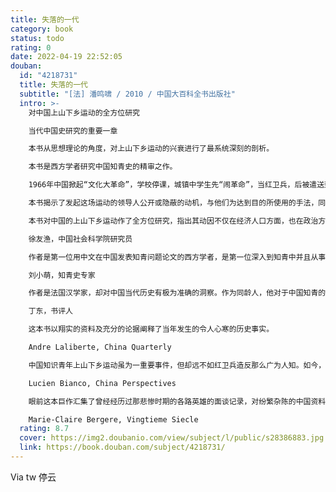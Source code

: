```yaml
---
title: 失落的一代
category: book
status: todo
rating: 0
date: 2022-04-19 22:52:05
douban:
  id: "4218731"
  title: 失落的一代
  subtitle: "[法] 潘鸣啸 / 2010 / 中国大百科全书出版社"
  intro: >-
    对中国上山下乡运动的全方位研究

    当代中国史研究的重要一章

    本书从思想理论的角度，对上山下乡运动的兴衰进行了最系统深刻的剖析。

    本书是西方学者研究中国知青史的精审之作。

    1966年中国掀起“文化大革命”，学校停课，城镇中学生先“闹革命”，当红卫兵，后被遣送到农村去。据统计，1968至1980年间的下乡人数，大约有一千七百万。这场有组织的大规模人口迁移，是一场彻底的政治运动，名为“上山下乡运动”，在世界或在中国来看，都是史无前例的。这场运动对整整这一代城镇青年产生了深远的影响。不仅打乱了他们的生活秩序，使他们失去了受教育的机会，而且影响他们的家庭，以及整个城市社会，甚至农村社会。这整一代人可以被称作“失落的一代”。

    本书揭示了发起这场运动的领导人公开或隐蔽的动机，与他们为达到目的所使用的手法，同时分析了他们的这些决定在整个社会上所引致的后果。本书也探讨了下乡运动进行了二十多年（包括“文化大革命”前小规模的运动），为何会在1980年突然寿终正寝，并且研究了这场运动在中国社会、政治及经济上留下了什么印记，以及它在中国当代历史上应该占一个什么位置。

    本书对中国的上山下乡运动作了全方位研究，指出其动因不仅在经济人口方面，也在政治方面，论述之广泛，分析之深入，构成了当代中国史研究重要的一章。

    徐友渔，中国社会科学院研究员

    作者是第一位用中文在中国发表知青问题论文的西方学者，是第一位深入到知青中并且从事知青研究的西方学者，同时还是唯一一位几十年如一日始终以研究知青问题为己任的西方学者。

    刘小萌，知青史专家

    作者是法国汉学家，却对中国当代历史有极为准确的洞察。作为同龄人，他对于中国知青的命运既有深切的同情理解，又有立足国际视角的冷静分析。我也是当年的知青，对此书颇为认同和喜爱。

    丁东，书评人

    这本书以翔实的资料及充分的论据阐释了当年发生的令人心寒的历史事实。

    Andre Laliberte, China Quarterly

    中国知识青年上山下乡运动虽为一重要事件，但却远不如红卫兵造反那么广为人知。如今，潘鸣啸终于为我们完成了一本含有确凿证据的学术论着。

    Lucien Bianco, China Perspectives

    眼前这本巨作汇集了曾经经历过那悲惨时期的各路英雄的面谈记录，对纷繁杂陈的中国资料抽丝剥茧寻根究底，经过长期酝酿，最终给我们清晰地勾画出“文化大革命”的一个不可忽略的重要侧面。

    Marie-Claire Bergere, Vingtieme Siecle
  rating: 8.7
  cover: https://img2.doubanio.com/view/subject/l/public/s28386883.jpg
  link: https://book.douban.com/subject/4218731/
---
```


Via tw 停云